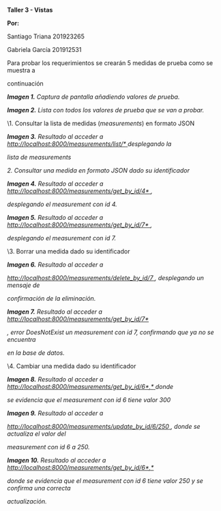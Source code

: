 ﻿

**Taller 3 - Vistas**

**Por:**

Santiago Triana 201923265

Gabriela García 201912531

Para probar los requerimientos se crearán 5 medidas de prueba como se muestra a

continuación

***Imagen 1.** Captura de pantalla añadiendo valores de prueba.*

***Imagen 2.** Lista con todos los valores de prueba que se van a probar.*





\1. Consultar la lista de medidas (*measurements*) en formato JSON

***Imagen 3.** Resultado al acceder a [http://localhost:8000/measurements/list/*](http://localhost:8000/measurements/list/)[ ](http://localhost:8000/measurements/list/)desplegando la*

*lista de measurements*

*2. Consultar una medida en formato JSON dado su identificador*

***Imagen 4.** Resultado al acceder a [http://localhost:8000/measurements/get_by_id/4*](http://localhost:8000/measurements/get_by_id/4)[ ](http://localhost:8000/measurements/get_by_id/4),*

*desplegando el measurement con id 4.*





***Imagen 5.** Resultado al acceder a [http://localhost:8000/measurements/get_by_id/7*](http://localhost:8000/measurements/get_by_id/7)[ ](http://localhost:8000/measurements/get_by_id/7),*

*desplegando el measurement con id 7.*

\3. Borrar una medida dado su identificador

***Imagen 6.** Resultado al acceder a*

[*http://localhost:8000/measurements/delete_by_id/7*](http://localhost:8000/measurements/delete_by_id/7)[ ](http://localhost:8000/measurements/delete_by_id/7)*, desplegando un mensaje de*

*confirmación de la eliminación.*





***Imagen 7.** Resultado al acceder a [http://localhost:8000/measurements/get_by_id/7*](http://localhost:8000/measurements/get_by_id/7)*

*, error DoesNotExist un measurement con id 7, confirmando que ya no se encuentra*

*en la base de datos.*

\4. Cambiar una medida dado su identificador

***Imagen 8.** Resultado al acceder a [http://localhost:8000/measurements/get_by_id/6*](http://localhost:8000/measurements/get_by_id/6)[,*](http://localhost:8000/measurements/get_by_id/6)[ ](http://localhost:8000/measurements/get_by_id/6)donde*

*se evidencia que el measurement con id 6 tiene valor 300*





***Imagen 9.** Resultado al acceder a*

[*http://localhost:8000/measurements/update_by_id/6/250*](http://localhost:8000/measurements/update_by_id/6/250)[ ](http://localhost:8000/measurements/update_by_id/6/250)*, donde se actualiza el valor del*

*measurement con id 6 a 250.*

***Imagen 10.** Resultado al acceder a [http://localhost:8000/measurements/get_by_id/6*](http://localhost:8000/measurements/get_by_id/6)[,*](http://localhost:8000/measurements/get_by_id/6)*

*donde se evidencia que el measurement con id 6 tiene valor 250 y se confirma una correcta*

*actualización.*

